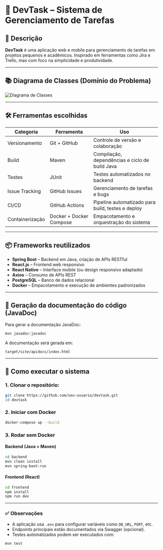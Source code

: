 
# 📘 DevTask – Sistema de Gerenciamento de Tarefas

## 📌 Descrição
**DevTask** é uma aplicação web e mobile para gerenciamento de tarefas em projetos pequenos e acadêmicos. Inspirado em ferramentas como Jira e Trello, mas com foco na simplicidade e produtividade.

---

## 📚 Diagrama de Classes (Domínio do Problema)

![Diagrama de Classes](diagrama-classes.png)

---

## 🛠️ Ferramentas escolhidas

| Categoria              | Ferramenta            | Uso                                                             |
|------------------------|------------------------|------------------------------------------------------------------|
| Versionamento          | Git + GitHub           | Controle de versão e colaboração                                |
| Build                  | Maven                  | Compilação, dependências e ciclo de build Java                  |
| Testes                 | JUnit                  | Testes automatizados no backend                                 |
| Issue Tracking         | GitHub Issues          | Gerenciamento de tarefas e bugs                                 |
| CI/CD                  | GitHub Actions         | Pipeline automatizado para build, testes e deploy               |
| Containerização        | Docker + Docker Compose| Empacotamento e orquestração do sistema                         |

---

## 📦 Frameworks reutilizados

- **Spring Boot** – Backend em Java, criação de APIs RESTful  
- **React.js** – Frontend web responsivo  
- **React Native** – Interface mobile (ou design responsivo adaptado)  
- **Axios** – Consumo de APIs REST  
- **PostgreSQL** – Banco de dados relacional  
- **Docker** – Empacotamento e execução de ambientes padronizados  

---

## 📖 Geração da documentação do código (JavaDoc)

Para gerar a documentação JavaDoc:

```bash
mvn javadoc:javadoc
```

A documentação será gerada em:
```
target/site/apidocs/index.html
```

---

## 🚀 Como executar o sistema

### 1. Clonar o repositório:
```bash
git clone https://github.com/seu-usuario/devtask.git
cd devtask
```

### 2. Iniciar com Docker
```bash
docker-compose up --build
```

### 3. Rodar sem Docker

#### Backend (Java + Maven)
```bash
cd backend
mvn clean install
mvn spring-boot:run
```

#### Frontend (React)
```bash
cd frontend
npm install
npm run dev
```

---

### ✅ Observações

- A aplicação usa `.env` para configurar variáveis como `DB_URL`, `PORT`, etc.
- Endpoints principais estão documentados via Swagger (opcional).
- Testes automatizados podem ser executados com:
```bash
mvn test
```
